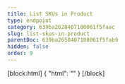 ```yaml
---
title: List SKUs in Product
type: endpoint
category: 639ba2628407100061f5faac
slug: list-skus-in-product
parentDoc: 639ba2658407100061f5fab9
hidden: false
order: 9
---
```

[block:html]
{
  "html": "<style>\n.LanguagePicker-divider { \n  display: none; }\n</style>"
}
[/block]